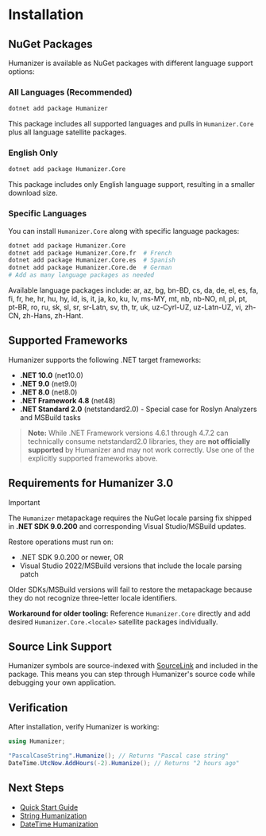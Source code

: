 # Installation

## NuGet Packages

Humanizer is available as NuGet packages with different language support options:

### All Languages (Recommended)

```bash
dotnet add package Humanizer
```

This package includes all supported languages and pulls in `Humanizer.Core` plus all language satellite packages.

### English Only

```bash
dotnet add package Humanizer.Core
```

This package includes only English language support, resulting in a smaller download size.

### Specific Languages

You can install `Humanizer.Core` along with specific language packages:

```bash
dotnet add package Humanizer.Core
dotnet add package Humanizer.Core.fr  # French
dotnet add package Humanizer.Core.es  # Spanish
dotnet add package Humanizer.Core.de  # German
# Add as many language packages as needed
```

Available language packages include: ar, az, bg, bn-BD, cs, da, de, el, es, fa, fi, fr, he, hr, hu, hy, id, is, it, ja, ko, ku, lv, ms-MY, mt, nb, nb-NO, nl, pl, pt, pt-BR, ro, ru, sk, sl, sr, sr-Latn, sv, th, tr, uk, uz-Cyrl-UZ, uz-Latn-UZ, vi, zh-CN, zh-Hans, zh-Hant.

## Supported Frameworks

Humanizer supports the following .NET target frameworks:

- **.NET 10.0** (net10.0)
- **.NET 9.0** (net9.0)
- **.NET 8.0** (net8.0)
- **.NET Framework 4.8** (net48)
- **.NET Standard 2.0** (netstandard2.0) - Special case for Roslyn Analyzers and MSBuild tasks

> **Note:** While .NET Framework versions 4.6.1 through 4.7.2 can technically consume netstandard2.0 libraries, they are **not officially supported** by Humanizer and may not work correctly. Use one of the explicitly supported frameworks above.

## Requirements for Humanizer 3.0

> [!IMPORTANT]
> The `Humanizer` metapackage requires the NuGet locale parsing fix shipped in **.NET SDK 9.0.200** and corresponding Visual Studio/MSBuild updates.
>
> Restore operations must run on:
> - .NET SDK 9.0.200 or newer, OR
> - Visual Studio 2022/MSBuild versions that include the locale parsing patch
>
> Older SDKs/MSBuild versions will fail to restore the metapackage because they do not recognize three-letter locale identifiers.
>
> **Workaround for older tooling:** Reference `Humanizer.Core` directly and add desired `Humanizer.Core.<locale>` satellite packages individually.

## Source Link Support

Humanizer symbols are source-indexed with [SourceLink](https://github.com/dotnet/sourcelink) and included in the package. This means you can step through Humanizer's source code while debugging your own application.

## Verification

After installation, verify Humanizer is working:

```csharp
using Humanizer;

"PascalCaseString".Humanize(); // Returns "Pascal case string"
DateTime.UtcNow.AddHours(-2).Humanize(); // Returns "2 hours ago"
```

## Next Steps

- [Quick Start Guide](quick-start.md)
- [String Humanization](string-humanization.md)
- [DateTime Humanization](datetime-humanization.md)
